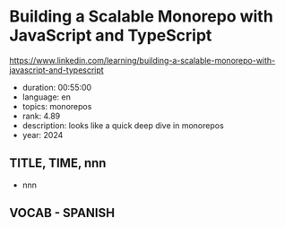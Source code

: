 # Building a Scalable Monorepo with JavaScript and TypeScript

https://www.linkedin.com/learning/building-a-scalable-monorepo-with-javascript-and-typescript

- duration: 00:55:00
- language: en
- topics: monorepos
- rank: 4.89
- description: looks like a quick deep dive in monorepos
- year: 2024

## TITLE, TIME, nnn

- nnn

## VOCAB - SPANISH

```
```

